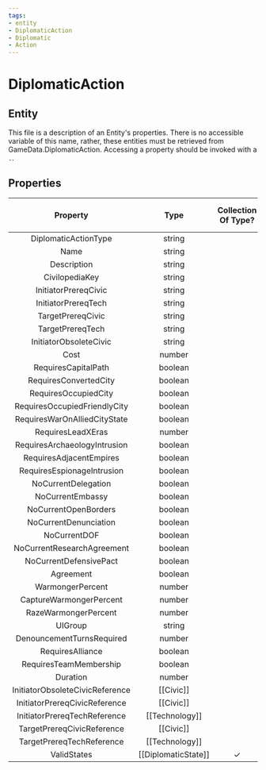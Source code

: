 ```yaml
---
tags:
- entity
- DiplomaticAction
- Diplomatic
- Action
---
```

# DiplomaticAction
## Entity
This file is a description of an Entity's properties. There is no accessible variable of this name, rather, these entities must be retrieved from GameData.DiplomaticAction. Accessing a property should be invoked with a `.`.
## Properties
|	Property	|	Type	|	Collection Of Type?	|	May Be Nil?	|	Default	|	References	|	Key	|	Notes	|
|	:-:	|	:-:	|	:-:	|	:-:	|	:-:	|	:-:	|	:-:	|	-:	|
|	DiplomaticActionType	|	string	|		|		|		|	[[Type]].Type	|	✓	|	|
|	Name	|	string	|		|	✓	|		|		|		|	|
|	Description	|	string	|		|	✓	|		|		|		|	|
|	CivilopediaKey	|	string	|		|	✓	|		|		|		|	|
|	InitiatorPrereqCivic	|	string	|		|	✓	|		|	[[Civic]].CivicType	|		|	|
|	InitiatorPrereqTech	|	string	|		|	✓	|		|	[[Technology]].TechnologyType	|		|	|
|	TargetPrereqCivic	|	string	|		|	✓	|		|	[[Civic]].CivicType	|		|	|
|	TargetPrereqTech	|	string	|		|	✓	|		|	[[Technology]].TechnologyType	|		|	|
|	InitiatorObsoleteCivic	|	string	|		|	✓	|		|	[[Civic]].CivicType	|		|	|
|	Cost	|	number	|		|		|	0	|		|		|	|
|	RequiresCapitalPath	|	boolean	|		|		|	0	|		|		|	|
|	RequiresConvertedCity	|	boolean	|		|		|	0	|		|		|	|
|	RequiresOccupiedCity	|	boolean	|		|		|	0	|		|		|	|
|	RequiresOccupiedFriendlyCity	|	boolean	|		|		|	0	|		|		|	|
|	RequiresWarOnAlliedCityState	|	boolean	|		|		|	0	|		|		|	|
|	RequiresLeadXEras	|	number	|		|		|	0	|		|		|	|
|	RequiresArchaeologyIntrusion	|	boolean	|		|		|	0	|		|		|	|
|	RequiresAdjacentEmpires	|	boolean	|		|		|	0	|		|		|	|
|	RequiresEspionageIntrusion	|	boolean	|		|		|	0	|		|		|	|
|	NoCurrentDelegation	|	boolean	|		|		|	0	|		|		|	|
|	NoCurrentEmbassy	|	boolean	|		|		|	0	|		|		|	|
|	NoCurrentOpenBorders	|	boolean	|		|		|	0	|		|		|	|
|	NoCurrentDenunciation	|	boolean	|		|		|	0	|		|		|	|
|	NoCurrentDOF	|	boolean	|		|		|	0	|		|		|	|
|	NoCurrentResearchAgreement	|	boolean	|		|		|	0	|		|		|	|
|	NoCurrentDefensivePact	|	boolean	|		|		|	0	|		|		|	|
|	Agreement	|	boolean	|		|		|	0	|		|		|	|
|	WarmongerPercent	|	number	|		|		|	0	|		|		|	|
|	CaptureWarmongerPercent	|	number	|		|		|	0	|		|		|	|
|	RazeWarmongerPercent	|	number	|		|		|	0	|		|		|	|
|	UIGroup	|	string	|		|	✓	|		|		|		|	|
|	DenouncementTurnsRequired	|	number	|		|		|	-1	|		|		|	|
|	RequiresAlliance	|	boolean	|		|		|	0	|		|		|	|
|	RequiresTeamMembership	|	boolean	|		|		|	0	|		|		|	|
|	Duration	|	number	|		|		|	30	|		|		|	|
|	InitiatorObsoleteCivicReference	|	[[Civic]]	|		|	✓	|		|		|		|	|
|	InitiatorPrereqCivicReference	|	[[Civic]]	|		|	✓	|		|		|		|	|
|	InitiatorPrereqTechReference	|	[[Technology]]	|		|	✓	|		|		|		|	|
|	TargetPrereqCivicReference	|	[[Civic]]	|		|	✓	|		|		|		|	|
|	TargetPrereqTechReference	|	[[Technology]]	|		|	✓	|		|		|		|	|
|	ValidStates	|	[[DiplomaticState]]	|	✓	|	✓	|		|		|		|	|
